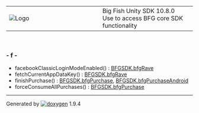 <table>
<colgroup>
<col style="width: 50%" />
<col style="width: 50%" />
</colgroup>
<tbody>
<tr class="odd">
<td><img src="Icon-100.png" alt="Logo" /></td>
<td><div id="projectname">
Big Fish Unity SDK<span id="projectnumber"> 10.8.0</span>
</div>
<div id="projectbrief">
Use to access BFG core SDK functionality
</div></td>
</tr>
</tbody>
</table>

 

### \- f -

  - facebookClassicLoginModeEnabled() : [BFGSDK.bfgRave](class_b_f_g_s_d_k_1_1bfg_rave.html#a4d46310208b9b576a3c43e2bb5d62256)
  - fetchCurrentAppDataKey() : [BFGSDK.bfgRave](class_b_f_g_s_d_k_1_1bfg_rave.html#accf19f1603c033bc582cad286c4c71b0)
  - finishPurchase() : [BFGSDK.bfgPurchase](class_b_f_g_s_d_k_1_1bfg_purchase.html#aef9304831f0756444aa7c762fe8eca58),
    [BFGSDK.bfgPurchaseAndroid](class_b_f_g_s_d_k_1_1bfg_purchase_android.html#a33cbf5ecdcde267f87f61790af219ffe)
  - forceConsumeAllPurchases() : [BFGSDK.bfgPurchase](class_b_f_g_s_d_k_1_1bfg_purchase.html#a12f0b56b44baf43b2e8e3043d61dec20)

-----

Generated
by [![doxygen](doxygen.svg)](https://www.doxygen.org/index.html) 1.9.4
